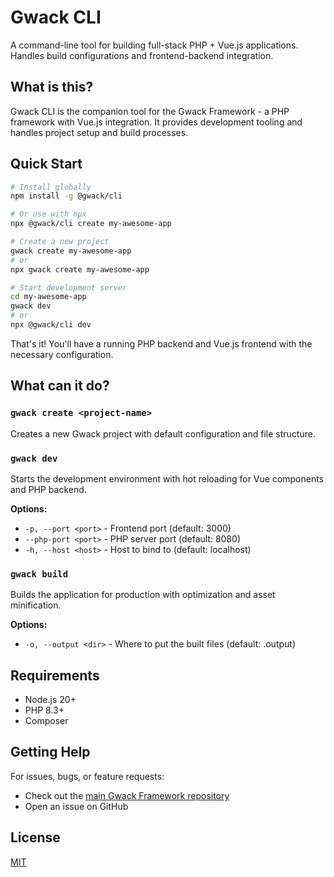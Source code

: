 # Gwack CLI

A command-line tool for building full-stack PHP + Vue.js applications. Handles build configurations and frontend-backend integration.

## What is this?

Gwack CLI is the companion tool for the Gwack Framework - a PHP framework with Vue.js integration. It provides development tooling and handles project setup and build processes.

## Quick Start

```bash
# Install globally
npm install -g @gwack/cli

# Or use with npx
npx @gwack/cli create my-awesome-app

# Create a new project
gwack create my-awesome-app
# or
npx gwack create my-awesome-app

# Start development server
cd my-awesome-app
gwack dev
# or
npx @gwack/cli dev
```

That's it! You'll have a running PHP backend and Vue.js frontend with the necessary configuration.

## What can it do?

### `gwack create <project-name>`

Creates a new Gwack project with default configuration and file structure.

### `gwack dev`

Starts the development environment with hot reloading for Vue components and PHP backend.

**Options:**

- `-p, --port <port>` - Frontend port (default: 3000)
- `--php-port <port>` - PHP server port (default: 8080)
- `-h, --host <host>` - Host to bind to (default: localhost)

### `gwack build`

Builds the application for production with optimization and asset minification.

**Options:**

- `-o, --output <dir>` - Where to put the built files (default: .output)

## Requirements

- Node.js 20+
- PHP 8.3+
- Composer

## Getting Help

For issues, bugs, or feature requests:

- Check out the [main Gwack Framework repository](https://github.com/Gwack-Framework/core)
- Open an issue on GitHub

## License

[MIT](LICENSE)
